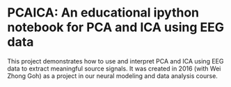 # PCAICA: An educational ipython notebook for PCA and ICA using EEG data

This project demonstrates how to use and interpret PCA and ICA using EEG data to extract meaningful source signals. It was created in 2016 (with Wei Zhong Goh) as a project in our neural modeling and data analysis course.
